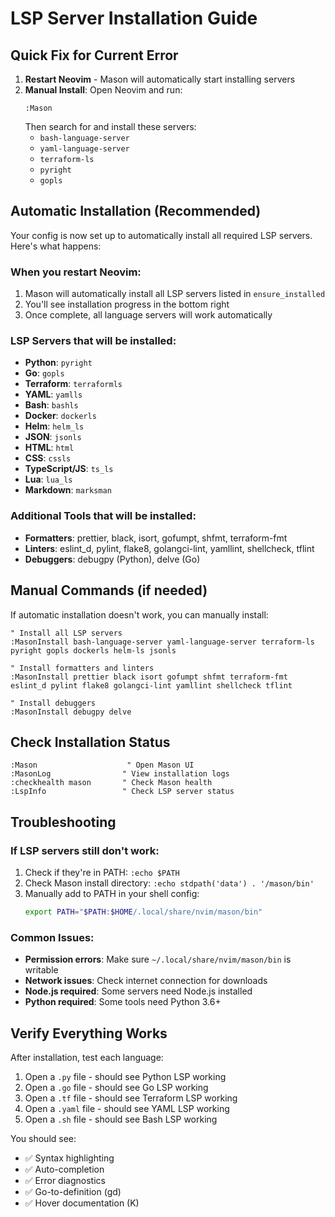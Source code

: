 # LSP Server Installation Guide

## Quick Fix for Current Error

1. **Restart Neovim** - Mason will automatically start installing servers
2. **Manual Install**: Open Neovim and run:
   ```vim
   :Mason
   ```
   Then search for and install these servers:
   - `bash-language-server`
   - `yaml-language-server` 
   - `terraform-ls`
   - `pyright`
   - `gopls`

## Automatic Installation (Recommended)

Your config is now set up to automatically install all required LSP servers. Here's what happens:

### When you restart Neovim:
1. Mason will automatically install all LSP servers listed in `ensure_installed`
2. You'll see installation progress in the bottom right
3. Once complete, all language servers will work automatically

### LSP Servers that will be installed:
- **Python**: `pyright`
- **Go**: `gopls` 
- **Terraform**: `terraformls`
- **YAML**: `yamlls`
- **Bash**: `bashls`
- **Docker**: `dockerls`
- **Helm**: `helm_ls`
- **JSON**: `jsonls`
- **HTML**: `html`
- **CSS**: `cssls`
- **TypeScript/JS**: `ts_ls`
- **Lua**: `lua_ls`
- **Markdown**: `marksman`

### Additional Tools that will be installed:
- **Formatters**: prettier, black, isort, gofumpt, shfmt, terraform-fmt
- **Linters**: eslint_d, pylint, flake8, golangci-lint, yamllint, shellcheck, tflint
- **Debuggers**: debugpy (Python), delve (Go)

## Manual Commands (if needed)

If automatic installation doesn't work, you can manually install:

```vim
" Install all LSP servers
:MasonInstall bash-language-server yaml-language-server terraform-ls pyright gopls dockerls helm-ls jsonls

" Install formatters and linters
:MasonInstall prettier black isort gofumpt shfmt terraform-fmt eslint_d pylint flake8 golangci-lint yamllint shellcheck tflint

" Install debuggers
:MasonInstall debugpy delve
```

## Check Installation Status

```vim
:Mason                    " Open Mason UI
:MasonLog                " View installation logs
:checkhealth mason       " Check Mason health
:LspInfo                 " Check LSP server status
```

## Troubleshooting

### If LSP servers still don't work:
1. Check if they're in PATH: `:echo $PATH`
2. Check Mason install directory: `:echo stdpath('data') . '/mason/bin'`
3. Manually add to PATH in your shell config:
   ```bash
   export PATH="$PATH:$HOME/.local/share/nvim/mason/bin"
   ```

### Common Issues:
- **Permission errors**: Make sure `~/.local/share/nvim/mason/bin` is writable
- **Network issues**: Check internet connection for downloads
- **Node.js required**: Some servers need Node.js installed
- **Python required**: Some tools need Python 3.6+

## Verify Everything Works

After installation, test each language:
1. Open a `.py` file - should see Python LSP working
2. Open a `.go` file - should see Go LSP working  
3. Open a `.tf` file - should see Terraform LSP working
4. Open a `.yaml` file - should see YAML LSP working
5. Open a `.sh` file - should see Bash LSP working

You should see:
- ✅ Syntax highlighting
- ✅ Auto-completion
- ✅ Error diagnostics
- ✅ Go-to-definition (gd)
- ✅ Hover documentation (K)
